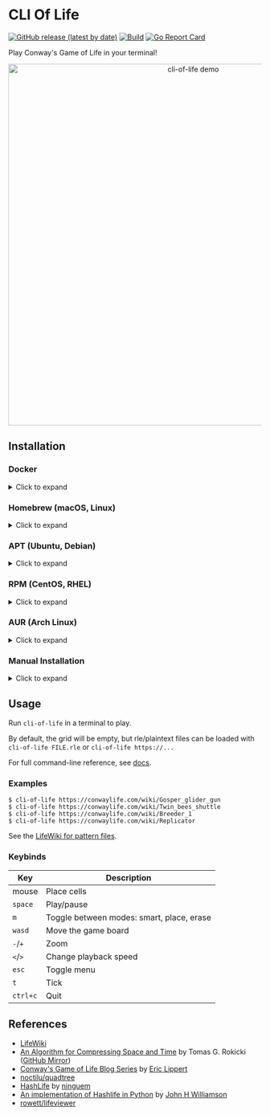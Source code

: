 # CLI Of Life
[![GitHub release (latest by date)](https://img.shields.io/github/v/release/gabe565/cli-of-life)](https://github.com/gabe565/cli-of-life/releases)
[![Build](https://github.com/gabe565/cli-of-life/actions/workflows/build.yaml/badge.svg)](https://github.com/gabe565/cli-of-life/actions/workflows/build.yaml)
[![Go Report Card](https://goreportcard.com/badge/github.com/gabe565/cli-of-life)](https://goreportcard.com/report/github.com/gabe565/cli-of-life)

Play Conway's Game of Life in your terminal!

<p align="center">
  <picture>
    <source media="(prefers-color-scheme: light)" srcset="https://github.com/user-attachments/assets/e4b018cd-bcc8-4439-9c99-35d4114a9854">
    <img width="720" alt="cli-of-life demo" src="https://github.com/user-attachments/assets/999139eb-6ec7-4b47-bc37-076d15202a31">
  </picture>
</p>

## Installation

### Docker

<details>
  <summary>Click to expand</summary>

A Docker image is available at [ghcr.io/gabe565/cli-of-life](https://ghcr.io/gabe565/cli-of-life)

```shell
sudo docker run --rm -it ghcr.io/gabe565/cli-of-life
```
</details>

### Homebrew (macOS, Linux)

<details>
  <summary>Click to expand</summary>

Install cli-of-life from [gabe565/homebrew-tap](https://github.com/gabe565/homebrew-tap):
```shell
brew install gabe565/tap/cli-of-life
```
</details>

### APT (Ubuntu, Debian)

<details>
  <summary>Click to expand</summary>

1. If you don't have it already, install the `ca-certificates` package
   ```shell
   sudo apt install ca-certificates
   ```

2. Add gabe565 apt repository
   ```
   echo 'deb [trusted=yes] https://apt.gabe565.com /' | sudo tee /etc/apt/sources.list.d/gabe565.list
   ```

3. Update apt repositories
   ```shell
   sudo apt update
   ```

4. Install cli-of-life
   ```shell
   sudo apt install cli-of-life
   ```
</details>

### RPM (CentOS, RHEL)

<details>
  <summary>Click to expand</summary>

1. If you don't have it already, install the `ca-certificates` package
   ```shell
   sudo dnf install ca-certificates
   ```

2. Add gabe565 rpm repository to `/etc/yum.repos.d/gabe565.repo`
   ```ini
   [gabe565]
   name=gabe565
   baseurl=https://rpm.gabe565.com
   enabled=1
   gpgcheck=0
   ```

3. Install cli-of-life
   ```shell
   sudo dnf install cli-of-life
   ```
</details>

### AUR (Arch Linux)

<details>
  <summary>Click to expand</summary>

Install [cli-of-life-bin](https://aur.archlinux.org/packages/cli-of-life-bin) with your [AUR helper](https://wiki.archlinux.org/index.php/AUR_helpers) of choice.
</details>

### Manual Installation

<details>
  <summary>Click to expand</summary>

Download and run the [latest release binary](https://github.com/gabe565/cli-of-life/releases/latest) for your system and architecture.
</details>

## Usage
Run `cli-of-life` in a terminal to play.

By default, the grid will be empty, but rle/plaintext files can be loaded with `cli-of-life FILE.rle` or `cli-of-life https://...`

For full command-line reference, see [docs](docs/cli-of-life.md).

### Examples

```shell
$ cli-of-life https://conwaylife.com/wiki/Gosper_glider_gun
$ cli-of-life https://conwaylife.com/wiki/Twin_bees_shuttle
$ cli-of-life https://conwaylife.com/wiki/Breeder_1
$ cli-of-life https://conwaylife.com/wiki/Replicator
```

See the [LifeWiki for pattern files](https://conwaylife.com/wiki/Category:Patterns).

### Keybinds

| Key      | Description                               |
|----------|-------------------------------------------|
| mouse    | Place cells                               |
| `space`  | Play/pause                                |
| `m`      | Toggle between modes: smart, place, erase |
| `wasd`   | Move the game board                       |
| `-`/`+`  | Zoom                                      |
| `<`/`>`  | Change playback speed                     |
| `esc`    | Toggle menu                               |
| `t`      | Tick                                      |
| `ctrl+c` | Quit                                      |

## References
- [LifeWiki](https://conwaylife.com/wiki/Main_Page)
- [An Algorithm for Compressing Space and Time](https://www.drdobbs.com/jvm/an-algorithm-for-compressing-space-and-t/184406478) by Tomas G. Rokicki ([GitHub Mirror](https://github.com/mafm/HashLife))
- [Conway's Game of Life Blog Series](https://ericlippert.com/category/conwayslife/) by [Eric Lippert](https://github.com/ericlippert)
- [noctilu/quadtree](https://github.com/noctilu/quadtree)
- [HashLife](https://www.dev-mind.blog/hashlife/) by [ninguem](https://github.com/ngmsoftware)
- [An implementation of Hashlife in Python](https://johnhw.github.io/hashlife/index.md.html) by [John H Williamson](https://github.com/johnhw)
- [rowett/lifeviewer](https://github.com/rowett/lifeviewer)
